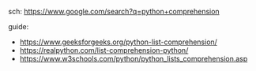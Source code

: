 sch: https://www.google.com/search?q=python+comprehension

guide:
- https://www.geeksforgeeks.org/python-list-comprehension/
- https://realpython.com/list-comprehension-python/
- https://www.w3schools.com/python/python_lists_comprehension.asp
